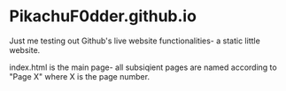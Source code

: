 # PikachuF0dder.github.io

Just me testing out Github's live website functionalities- a static little website.

index.html is the main page- all subsiqient pages are named according to "Page X" where X is the page number.
